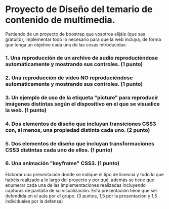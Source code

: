 # Proyecto de Diseño del temario de contenido de multimedia.

Partiendo de un proyecto de boostrap que vosotros elijáis (que sea gratuito), implementar todo lo necesario para que la web incluya, de forma que tenga un objetivo cada una de las cosas introducidas:

### 1. Una reproducción de un archivo de audio reproduciéndose automáticamente y mostrando sus controles. (1 punto)
### 2. Una reproducción de vídeo NO reproduciéndose automáticamente y mostrando sus controles. (1 punto)
### 3. Un ejemplo de uso de la etiqueta "picture" para reproducir imágenes distintas según el dispositivo en el que se visualice la web.  (1 punto)
### 4. Dos elementos de diseño que incluyan transiciones CSS3 con, al menos, una propiedad distinta cada uno. (2 punto)
### 5. Dos elementos de diseño que incluyan transformaciones CSS3 distintas cada uno de ellos. (1 punto)
### 6. Una animación "keyframe" CSS3.  (1 punto)
Elaborar una presentación donde se indique el tipo de licencia y todo lo que habéis realizado a lo largo del proyecto y por qué, además se tiene que enumerar cada una de las implementaciones realizadas incluyendo capturas de pantalla de su visualización.  Esta presentación tiene que ser defendida en el aula por el grupo. (3 puntos, 1,5 por la presentación y 1,5 individuales por la defensa)
